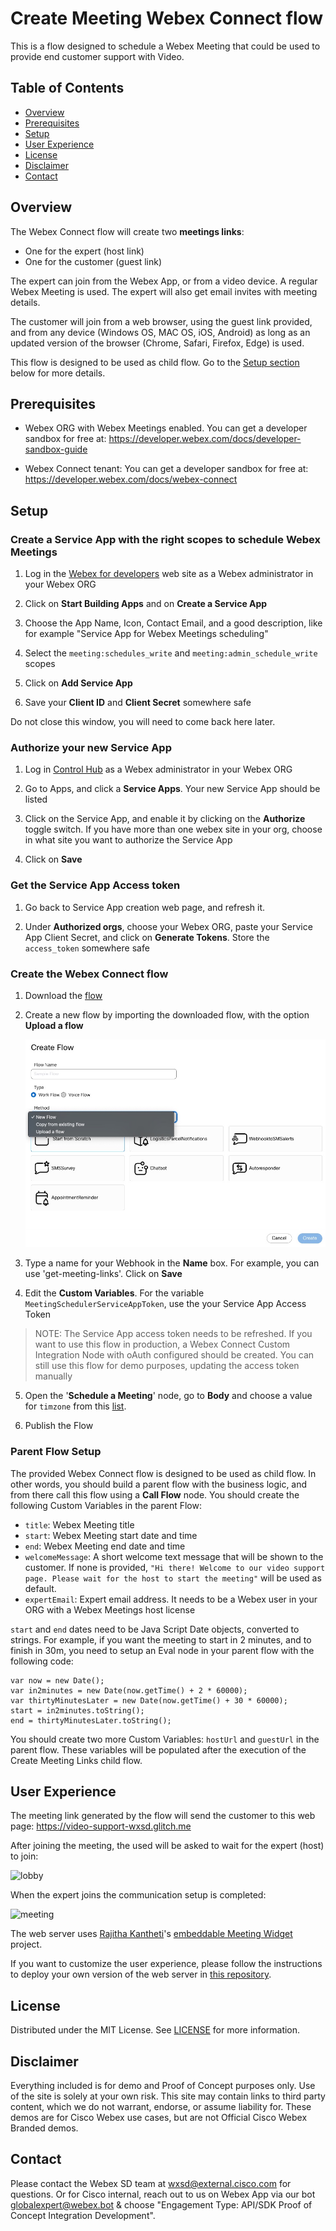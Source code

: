 # Create Meeting Webex Connect flow

This is a flow designed to schedule a Webex Meeting that could be used to provide end customer support with Video. 

## Table of Contents

- [Overview](#overview)
- [Prerequisites](#prerequisites)
- [Setup](#setup)
- [User Experience](#user-experience)
- [License](#license)
- [Disclaimer](#disclaimer)
- [Contact](#contact)


## Overview
The Webex Connect flow will create two **meetings links**:

- One for the expert (host link)
- One for the customer (guest link)

The expert can join from the Webex App, or from a video device. A regular Webex Meeting is used. The expert will also get email invites with meeting details.

The customer will join from a web browser, using the guest link provided, and from any device (Windows OS, MAC OS, iOS, Android) as long as an updated version of the browser (Chrome, Safari, Firefox, Edge) is used.


This flow is designed to be used as child flow. Go to the [Setup section](#parent-flow-setup) below for more details.


## Prerequisites

- Webex ORG with Webex Meetings enabled. You can get a developer sandbox for free at: https://developer.webex.com/docs/developer-sandbox-guide

- Webex Connect tenant: You can get a developer sandbox for free at: https://developer.webex.com/docs/webex-connect


## Setup

### Create a Service App with the right scopes to schedule Webex Meetings

1. Log in the [Webex for developers](https://developer.webex.com/) web site as a Webex administrator in your Webex ORG

2. Click on **Start Building Apps** and on **Create a Service App**

3. Choose the App Name, Icon, Contact Email, and a good description, like for example "Service App for Webex Meetings scheduling"

4. Select the `meeting:schedules_write` and `meeting:admin_schedule_write` scopes

5. Click on **Add Service App**

6. Save your **Client ID** and **Client Secret** somewhere safe

  Do not close this window, you will need to come back here later.

### Authorize your new Service App

1. Log in [Control Hub](https://admin.webex.com)  as a Webex administrator in your Webex ORG

2. Go to Apps, and click a **Service Apps**. Your new Service App should be listed

3. Click on the Service App, and enable it by clicking on the **Authorize** toggle switch. If you have more than one webex site in your org, choose in what site you want to authorize the Service App

4. Click on **Save**

### Get the Service App Access token

1. Go back to Service App creation web page, and refresh it.

2. Under **Authorized orgs**, choose your Webex ORG, paste your Service App Client Secret, and click on **Generate Tokens**. Store the `access_token` somewhere safe

### Create the Webex Connect flow

1. Download the [flow](connect-flow.workflow)

2. Create a new flow by importing the downloaded flow, with the option **Upload a flow**

    ![Upload a Flow](import-flow.jpg)

3.  Type a name for your Webhook in the **Name** box. For example, you can use 'get-meeting-links'. Click on **Save**

4. Edit the **Custom Variables**. For the variable `MeetingSchedulerServiceAppToken`, use the your Service App Access Token

  > NOTE: The Service App access token needs to be refreshed. If you want to use this flow in production, a Webex Connect Custom Integration Node with oAuth configured should be created. You can still use this flow for demo purposes, updating the access token manually

5. Open the '**Schedule a Meeting**' node, go to **Body** and choose a value for ``timzone`` from this [list](https://en.wikipedia.org/wiki/List_of_tz_database_time_zones#List).


6. Publish the Flow

### Parent Flow Setup

  The provided Webex Connect flow is designed to be used as child flow. In other words, you should build a parent flow with the business logic, and from there call this flow using a **Call Flow** node. You should create the following Custom Variables in the parent Flow:

  - `title`: Webex Meeting title
  - `start`: Webex Meeting start date and time
  - `end`: Webex Meeting end date and time
  - `welcomeMessage`: A short welcome text message that will be shown to the customer. If none is provided, ```"Hi there! Welcome to our video support page. Please wait for the host to start the meeting"``` will be used as default.
  - `expertEmail`: Expert email address. It needs to be a Webex user in your ORG with a Webex Meetings host license

  `start` and `end` dates need to be Java Script Date objects, converted to strings. For example, if you want the meeting to start in 2 minutes, and to finish in 30m, you need to setup an Eval node in your parent flow with the following code:

  ```
  var now = new Date();
  var in2minutes = new Date(now.getTime() + 2 * 60000);
  var thirtyMinutesLater = new Date(now.getTime() + 30 * 60000);
  start = in2minutes.toString();
  end = thirtyMinutesLater.toString();

  ````

  You should create two more Custom Variables: ```hostUrl``` and ```guestUrl``` in the parent flow. These variables will be populated after the execution of the Create Meeting Links child flow.

## User Experience

The meeting link generated by the flow will send the customer to this web page: https://video-support-wxsd.glitch.me 

After joining the meeting, the used will be asked to wait for the expert (host) to join:

![lobby](lobby.jpg)

When the expert joins  the communication setup is completed:

![meeting](meeting.jpg)

The web server uses [Rajitha Kantheti](https://github.com/rajithaBK)'s [embeddable Meeting Widget](https://github.com/wxsd-sales/embeddable-meetings-widget/edit/main/README.md) project.

If you want to customize the user experience, please follow the instructions to deploy your own version of the web server in [this repository](https://github.com/wxsd-sales/video-customer-support).


## License

Distributed under the MIT License. See [LICENSE](LICENSE) for more information.

## Disclaimer

Everything included is for demo and Proof of Concept purposes only. Use of the site is solely at your own risk. This site may contain links to third party content, which we do not warrant, endorse, or assume liability for. These demos are for Cisco Webex use cases, but are not Official Cisco Webex Branded demos.
 

## Contact

Please contact the Webex SD team at [wxsd@external.cisco.com](mailto:wxsd@external.cisco.com?subject=CreateMeetingFlow) for questions. Or for Cisco internal, reach out to us on Webex App via our bot globalexpert@webex.bot & choose "Engagement Type: API/SDK Proof of Concept Integration Development". 

